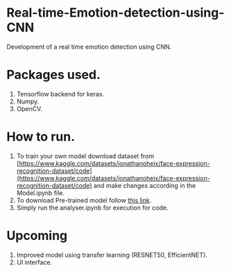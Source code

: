 # Real-time-Emotion-detection-using-CNN
Development of a real time emotion detection using CNN.

# Packages used.
1. Tensorflow backend for keras.
2. Numpy.
3. OpenCV.

# How to run.
1. To train your own model download dataset from [https://www.kaggle.com/datasets/jonathanoheix/face-expression-recognition-dataset/code](https://www.kaggle.com/datasets/jonathanoheix/face-expression-recognition-dataset/code) and make changes according in the Model.ipynb file.
2. To download Pre-trained model follow [this link]().
3. Simply run the analyser.ipynb for execution for code.

# Upcoming
1. Improved model using transfer learning (RESNET50, EfficientNET).
2. UI interface.


